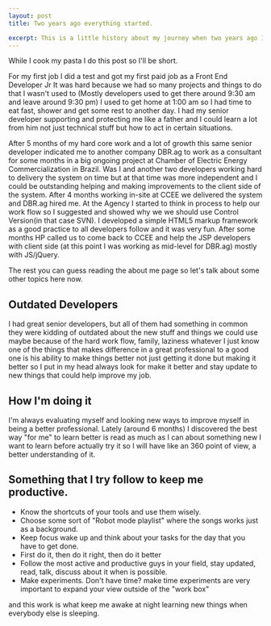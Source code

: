 ```yaml
---
layout: post
title: Two years ago everything started.

excerpt: This is a little history about my journey when two years ago I passed a test and got my first paid job as a Front End Developer Jr.
---
```


 While I cook my pasta I do this post so I'll be short.

For my first job I did a test and got my first paid job as a Front End Developer Jr
It was hard because we had so many projects and things to do that I wasn't used to (Mostly developers used to get there around 9:30 am and leave around 9:30 pm) I used to get home at 1:00 am so I had time to eat fast, shower and get some rest to another day.
I had my senior developer supporting and protecting me like a father and I could learn a lot from him not just technical stuff but how to act in certain situations.

After 5 months of my hard core work and a lot of growth this same senior developer indicated me to another company DBR.ag to work as a consultant for some months in a big ongoing project at Chamber of Electric Energy Commercialization in Brazil.
Was I and another two developers working hard to delivery the system on time but at that time was more independent and I could be outstanding helping and making improvements to the client side of the system.
After 4 months working in-site at CCEE we delivered the system and DBR.ag hired me.
At the Agency I started to think in process to help our work flow so I suggested and showed why we we should use Control Version(in that case SVN).
I developed a simple HTML5 markup framework as a good practice to all developers follow and it was very fun.
After some months HP called us to come back to CCEE and help the JSP developers with client side (at this point I was working as mid-level for DBR.ag) mostly with JS/jQuery.

The rest you can guess reading the about me page so let's talk about some other topics here now.

## Outdated Developers

I had great senior developers, but all of them had something in common they were kidding of outdated about the new stuff and things we could use maybe because of the hard work flow, family, laziness whatever I just know one of the things that makes difference in a great professional to a good one is his ability to make things better not just getting it done but making it better so I put in my head always look for make it better and stay update to new things that could help improve my job.

## How I'm doing it

I'm always evaluating myself and looking new ways to improve myself in being a better professional.
Lately (around 6 months) I discovered the best way "for me" to learn better is read as much as I can about something new I want to learn before actually try it so I will have like an 360 point of view, a better understanding of it.

## Something that I try follow to keep me productive.

<p class="ui-txt-01">
	<ul>
		<li>Know the shortcuts of your tools and use them wisely.</li>
		<li>Choose some sort of "Robot mode playlist" where the songs works just as a background.</li>
		<li>Keep focus wake up and think about your tasks for the day that you have to get done.</li>
		<li>First do it, then do it right, then do it better</li>
		<li>Follow the most active and productive guys in your field, stay updated, read, talk, discuss about it when is possible.</li>
		<li>Make experiments. Don't have time? make time experiments are very important to expand your view outside of the "work box"</li>
	</ul>
</p>

and this work is what keep me awake at night learning new things when everybody else is sleeping.